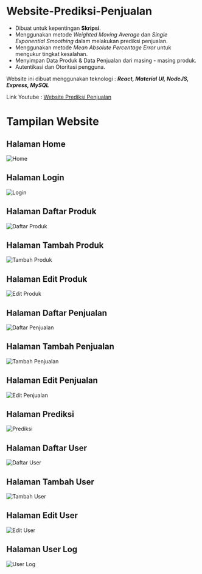 # Website-Prediksi-Penjualan

- Dibuat untuk kepentingan **Skripsi**.
- Menggunakan metode _Weighted Moving Average_ dan _Single Exponential Smoothing_ dalam melakukan prediksi penjualan.
- Menggunakan metode _Mean Absolute Percentage Error_ untuk mengukur tingkat kesalahan.
- Menyimpan Data Produk & Data Penjualan dari masing - masing produk.
- Autentikasi dan Otoritasi pengguna.

Website ini dibuat menggunakan teknologi :
**_React, Material UI, NodeJS, Express, MySQL_**

Link Youtube : [Website Prediksi Penjualan](https://youtu.be/HE-3oHbXDbQ)

# Tampilan Website

## Halaman Home

![Home](pictures/HOME.png)

## Halaman Login

![Login](pictures/LOGIN.png)

## Halaman Daftar Produk

![Daftar Produk](pictures/DAFTAR%20PRODUK.png)

## Halaman Tambah Produk

![Tambah Produk](pictures/TAMBAH%20PRODUK.png)

## Halaman Edit Produk

![Edit Produk](pictures/EDIT%20PRODUK.png)

## Halaman Daftar Penjualan

![Daftar Penjualan](pictures/DAFTAR%20PENJUALAN.png)

## Halaman Tambah Penjualan

![Tambah Penjualan](pictures/TAMBAH%20PENJUALAN.png)

## Halaman Edit Penjualan

![Edit Penjualan](pictures/EDIT%20PENJUALAN.png)

## Halaman Prediksi

![Prediksi](pictures/PREDIKSI.png)

## Halaman Daftar User

![Daftar User](pictures/DAFTAR%20USER.png)

## Halaman Tambah User

![Tambah User](pictures/TAMBAH%20USER.png)

## Halaman Edit User

![Edit User](pictures/EDIT%20USER.png)

## Halaman User Log

![User Log](pictures/USER%20LOG.png)
